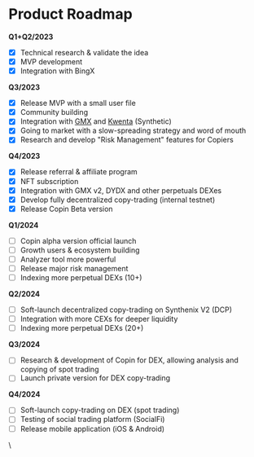 # Product Roadmap

**Q1+Q2/2023**&#x20;

* [x] Technical research & validate the idea
* [x] MVP development
* [x] Integration with BingX

**Q3/2023**

* [x] Release MVP with a small user file
* [x] Community building
* [x] Integration with [GMX](https://gmx.io/#/) and [Kwenta](https://kwenta.eth.limo/) (Synthetic)
* [x] Going to market with a slow-spreading strategy and word of mouth
* [x] Research and develop "Risk Management" features for Copiers

**Q4/2023**

* [x] Release referral & affiliate program
* [x] NFT subscription
* [x] Integration with GMX v2, DYDX and other perpetuals DEXes
* [x] Develop fully decentralized copy-trading (internal testnet)
* [x] Release Copin Beta version

**Q1/2024**

* [ ] Copin alpha version official launch
* [ ] Growth users & ecosystem building
* [ ] Analyzer tool more powerful
* [ ] Release major risk management
* [ ] Indexing more perpetual DEXs (10+)

**Q2/2024**

* [ ] Soft-launch decentralized copy-trading on Synthenix V2 (DCP)
* [ ] Integration with more CEXs for deeper liquidity
* [ ] Indexing more perpetual DEXs (20+)

**Q3/2024**

* [ ] Research & development of Copin for DEX, allowing analysis and copying of spot trading
* [ ] Launch private version for DEX copy-trading

**Q4/2024**

* [ ] Soft-launch copy-trading on DEX (spot trading)
* [ ] Testing of social trading platform (SocialFi)
* [ ] Release mobile application (iOS & Android)

\
